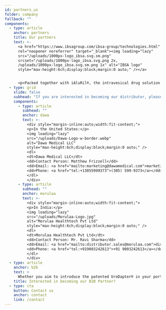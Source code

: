 ```yaml
---
id: partners_us
folder: company
fallback: ""
components:
  - type: article
    anchor: partners
    title: Our partners
    text: >-
      <a href="https://www.ibsagroup.com/ibsa-group/technologies.html"
      rel="noopener noreferrer" target="_blank"><img loading="lazy"
      src="/uploads/1000px-logo_ibsa.svg.sm.png"
      srcset="/uploads/1000px-logo_ibsa.svg.png 2x,
      /uploads/1000px-logo_ibsa.svg.sm.png 1x" alt="IBSA logo"
      style="max-height:6ch;display:block;margin:0 auto;" /></a>


      <p>Packed together with iAluRil®, the intravesical drug solution from IBSA (Switzerland), the patented UroDapter® is also available under the name iAluadapter®, in 85 countries.</p>
  - type: grid
    slide: false
    subhead: "If you are interested in becoming our distributor, please contact our authorized representative:"
    components:
      - type: article
        subhead: ""
        anchor: dawa
        text: >-
          <div style="margin-inline:auto;width:fit-content;">
          <p>In the United States:</p>
          <img loading="lazy"
          src="/uploads/Dawa-Logo-w-border.webp"
          alt="Dawa Medical LLC"
          style="max-height:6ch;display:block;margin:0 auto;" />
          <dl>
          <dt>Dawa Medical LLC</dt>
          <dd>Contact Person: Matthew Frizzell</dd>
          <dd>Email: <a href="mailto:marketing@dawamedical.com">marketing@dawamedical.com</a></dd>
          <dd>Phone: <a href="tel:+13055999373">(305) 599-9373</a></dd>
          </dl>
          </div>
      - type: article
        subhead: ""
        anchor: morulaa
        text: >-
          <div style="margin-inline:auto;width:fit-content;">
          <p>In India:</p>
          <img loading="lazy"
          src="/uploads/Morulaa-Logo.jpg"
          alt="Morulaa Healthtech Pvt Ltd"
          style="max-height:6ch;display:block;margin:0 auto;" />
          <dl>
          <dt>Morulaa Healthtech Pvt Ltd</dt>
          <dd>Contact Person: Mr. Ravi Sharma</dd>
          <dd>Email: <a href="mailto:distributor.sales@morulaa.com">distributor.sales@morulaa.com</a></dd>
          <dd>Phone: <a href="tel:+919003242613">+91 9003242613</a></dd>
          </dl>
          </div>
  - type: article
    anchor: b2b
    text: >
      Whether you aim to introduce the patented UroDapter® in your portfolio, or you seek a partnership for distribution, <a href="/contact">contact us</a> today to learn more about our offers. Let us work together for a healthier tomorrow!
    title: Interested in becoming our B2B Partner?
  - type: cta
    button: Contact us
    anchor: contact
    link: /contact
---
```

